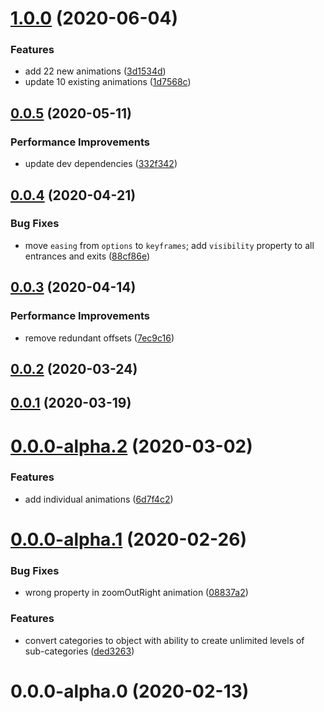 # [1.0.0](https://github.com/webanimate/animate.web/compare/v0.0.5...v1.0.0) (2020-06-04)

### Features

- add 22 new animations ([3d1534d](https://github.com/webanimate/animate.web/commit/3d1534df7dc472f2c7d41df0561a3edc3eb04eff))
- update 10 existing animations ([1d7568c](https://github.com/webanimate/animate.web/commit/1d7568c0724015a1c0ff957e9435c50d6789f6fe))

## [0.0.5](https://github.com/webanimate/animate.web/compare/v0.0.4...v0.0.5) (2020-05-11)

### Performance Improvements

- update dev dependencies ([332f342](https://github.com/webanimate/animate.web/commit/332f342c9a9dc9e0b9cbae4aa5c5f7cb8935dc9b))

## [0.0.4](https://github.com/webanimate/animate.web/compare/v0.0.3...v0.0.4) (2020-04-21)

### Bug Fixes

- move `easing` from `options` to `keyframes`; add `visibility` property to all entrances and exits ([88cf86e](https://github.com/webanimate/animate.web/commit/88cf86e02d570e5771df0241fbf7855963c50be7))

## [0.0.3](https://github.com/webanimate/animate.web/compare/v0.0.2...v0.0.3) (2020-04-14)

### Performance Improvements

- remove redundant offsets ([7ec9c16](https://github.com/webanimate/animate.web/commit/7ec9c16839b7d980cb7b82540978613c5903c2a6))

## [0.0.2](https://github.com/webanimate/animate.web/compare/v0.0.1...v0.0.2) (2020-03-24)

## [0.0.1](https://github.com/webanimate/animate.web/compare/v0.0.0-alpha.2...v0.0.1) (2020-03-19)

# [0.0.0-alpha.2](https://github.com/webanimate/animate.web/compare/v0.0.0-alpha.1...v0.0.0-alpha.2) (2020-03-02)

### Features

- add individual animations ([6d7f4c2](https://github.com/webanimate/animate.web/commit/6d7f4c214308770371e37720114888ac6debd182))

# [0.0.0-alpha.1](https://github.com/webanimate/animate.web/compare/v0.0.0-alpha.0...v0.0.0-alpha.1) (2020-02-26)

### Bug Fixes

- wrong property in zoomOutRight animation ([08837a2](https://github.com/webanimate/animate.web/commit/08837a2646b8374a5b5446c5aae867ed6fb1da08))

### Features

- convert categories to object with ability to create unlimited levels of sub-categories ([ded3263](https://github.com/webanimate/animate.web/commit/ded3263c90678cfc2428551524aaaa9ba153d0d5))

# 0.0.0-alpha.0 (2020-02-13)
